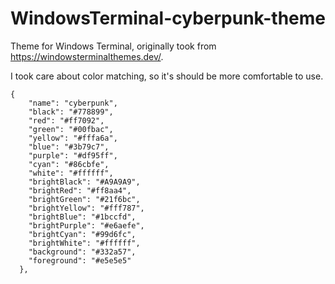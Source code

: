 # WindowsTerminal-cyberpunk-theme

Theme for Windows Terminal, originally took from https://windowsterminalthemes.dev/.

I took care about color matching, so it's should be more comfortable to use.

    {
        "name": "cyberpunk",
        "black": "#778899",
        "red": "#ff7092",
        "green": "#00fbac",
        "yellow": "#fffa6a",
        "blue": "#3b79c7",
        "purple": "#df95ff",
        "cyan": "#86cbfe",
        "white": "#ffffff",
        "brightBlack": "#A9A9A9",
        "brightRed": "#ff8aa4",
        "brightGreen": "#21f6bc",
        "brightYellow": "#fff787",
        "brightBlue": "#1bccfd",
        "brightPurple": "#e6aefe",
        "brightCyan": "#99d6fc",
        "brightWhite": "#ffffff",
        "background": "#332a57",
        "foreground": "#e5e5e5"
      },
